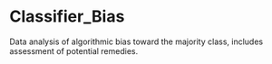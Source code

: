 # Classifier_Bias
Data analysis of algorithmic bias toward the majority class, includes assessment of potential remedies.
